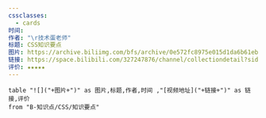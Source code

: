 ```yaml
---
cssclasses:
  - cards
时间: 
作者: "\r技术蛋老师"
标题: CSS知识要点
图片: https://archive.biliimg.com/bfs/archive/0e572fc8975e015d1da6b61ebc7dc4d540a30b90.jpg@320w_200h_1c_!web-space-channel-video.webp
链接: https://space.bilibili.com/327247876/channel/collectiondetail?sid=60142
评价: ★★★★★
---
```


```dataview
table "![]("+图片+")" as 图片,标题,作者,时间 ,"[视频地址]("+链接+")" as 链接,评价
from "B-知识点/CSS/知识要点"
```

